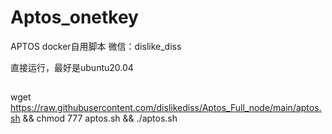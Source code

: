 # Aptos_onetkey
APTOS docker自用脚本
微信：dislike_diss

直接运行，最好是ubuntu20.04
##
wget https://raw.githubusercontent.com/dislikediss/Aptos_Full_node/main/aptos.sh && chmod 777 aptos.sh && ./aptos.sh
